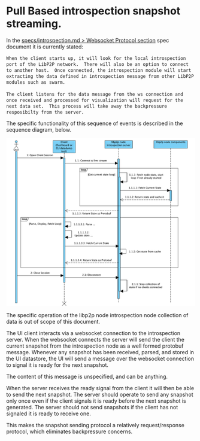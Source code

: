 # Pull Based introspection snapshot streaming.

In the [specs/introspection.md > Websocket Protocol section](https://github.com/nearform/go-libp2p-introspection/blob/master/specs/introspection.md#websocket-protocol) spec document it is currently stated:

```
When the client starts up, it will look for the local introspection port of the LibP2P network.  There will also be an option to connect to another host.  Once connected, the introspection module will start extracting the data defined in introspection message from other LibP2P modules such as swarm.

The client listens for the data message from the ws connection and once received and processed for visualization will request for the next data set.  This process will take away the backpressure resposibilty from the server.
```

The specific functionality of this sequence of events is described in the sequence diagram, below.

![Sequence diagram of protocol](./images/introspection-sequence-diagram.png "Sequence diagram")

The specific operation of the libp2p node introspection node collection of data is out of scope of this document.

The UI client interacts via a websocket connection to the introspection server. When the websocket connects the server will send the client the current snapshot from the introspection node as a well formed protobuf message. Whenever any snapshot has been received, parsed, and stored in the UI datastore, the UI will send a message over the websocket connection to signal it is ready for the next snapshot.

The content of this message is unspecified, and can be anything.

When the server receives the ready signal from the client it will then be able to send the next snapshot. The server should operate to send any snapshot only once even if the client signals it is ready before the next snapshot is generated. The server should not send snapshots if the client has not signaled it is ready to receive one. 

This makes the snapshot sending protocol a relatively request/response protocol, which eliminates backpressure concerns.
